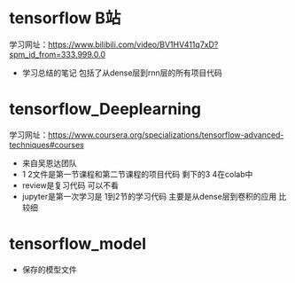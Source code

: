 # tensorflow B站
学习网址：https://www.bilibili.com/video/BV1HV411q7xD?spm_id_from=333.999.0.0
- 学习总结的笔记 包括了从dense层到rnn层的所有项目代码


# tensorflow_Deeplearning
学习网址：https://www.coursera.org/specializations/tensorflow-advanced-techniques#courses
- 来自吴恩达团队 
- 1 2文件是第一节课程和第二节课程的项目代码 剩下的3 4在colab中
- review是复习代码 可以不看
- jupyter是第一次学习是 1到2节的学习代码 主要是从dense层到卷积的应用 比较细


# tensorflow_model
- 保存的模型文件